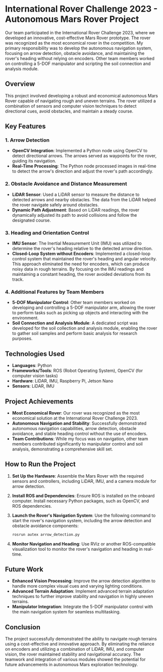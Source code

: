 
# International Rover Challenge 2023 - Autonomous Mars Rover Project

Our team participated in the International Rover Challenge 2023, where we developed an innovative, cost-effective Mars Rover prototype. The rover was recognized as the most economical rover in the competition. My primary responsibility was to develop the autonomous navigation system, focusing on arrow detection, obstacle avoidance, and maintaining the rover's heading without relying on encoders. Other team members worked on controlling a 5-DOF manipulator and scripting the soil connection and analysis module.

## Overview

This project involved developing a robust and economical autonomous Mars Rover capable of navigating rough and uneven terrains. The rover utilized a combination of sensors and computer vision techniques to detect directional cues, avoid obstacles, and maintain a steady course.

## Key Features

### 1. Arrow Detection

- **OpenCV Integration**: Implemented a Python node using OpenCV to detect directional arrows. The arrows served as waypoints for the rover, guiding its navigation.
- **Real-Time Processing**: The Python node processed images in real-time to detect the arrow's direction and adjust the rover's path accordingly.

### 2. Obstacle Avoidance and Distance Measurement

- **LiDAR Sensor**: Used a LiDAR sensor to measure the distance to detected arrows and nearby obstacles. The data from the LiDAR helped the rover navigate safely around obstacles.
- **Dynamic Path Adjustment**: Based on LiDAR readings, the rover dynamically adjusted its path to avoid collisions and follow the designated course.

### 3. Heading and Orientation Control

- **IMU Sensor**: The Inertial Measurement Unit (IMU) was utilized to determine the rover's heading relative to the detected arrow direction.
- **Closed-Loop System without Encoders**: Implemented a closed-loop control system that maintained the rover's heading and angular velocity. This approach eliminated the need for encoders, which can produce noisy data in rough terrains. By focusing on the IMU readings and maintaining a constant heading, the rover avoided deviations from its track.

### 4. Additional Features by Team Members

- **5-DOF Manipulator Control**: Other team members worked on developing and controlling a 5-DOF manipulator arm, allowing the rover to perform tasks such as picking up objects and interacting with the environment.
- **Soil Connection and Analysis Module**: A dedicated script was developed for the soil collection and analysis module, enabling the rover to gather soil samples and perform basic analysis for research purposes.

## Technologies Used

- **Languages**: Python
- **Frameworks/Tools**: ROS (Robot Operating System), OpenCV (for computer vision tasks)
- **Hardware**: LiDAR, IMU, Raspberry Pi, Jetson Nano
- **Sensors**: LiDAR, IMU

## Project Achievements

- **Most Economical Rover**: Our rover was recognized as the most economical solution at the International Rover Challenge 2023.
- **Autonomous Navigation and Stability**: Successfully demonstrated autonomous navigation capabilities, arrow detection, obstacle avoidance, and stable heading control without the use of encoders.
- **Team Contributions**: While my focus was on navigation, other team members contributed significantly to manipulator control and soil analysis, demonstrating a comprehensive skill set.

## How to Run the Project

1. **Set Up the Hardware**: Assemble the Mars Rover with the required sensors and controllers, including LiDAR, IMU, and a camera module for arrow detection.
2. **Install ROS and Dependencies**: Ensure ROS is installed on the onboard computer. Install necessary Python packages, such as OpenCV, and ROS dependencies.
3. **Launch the Rover's Navigation System**: Use the following command to start the rover's navigation system, including the arrow detection and obstacle avoidance components:

    ```bash
    rosrun autex arrow_detection.py
    ```

4. **Monitor Navigation and Heading**: Use RViz or another ROS-compatible visualization tool to monitor the rover's navigation and heading in real-time.

## Future Work

- **Enhanced Vision Processing**: Improve the arrow detection algorithm to handle more complex visual cues and varying lighting conditions.
- **Advanced Terrain Adaptation**: Implement advanced terrain adaptation techniques to further improve stability and navigation in highly uneven terrains.
- **Manipulator Integration**: Integrate the 5-DOF manipulator control with the main navigation system for seamless multitasking.

## Conclusion

The project successfully demonstrated the ability to navigate rough terrains using a cost-effective and innovative approach. By eliminating the reliance on encoders and utilizing a combination of LiDAR, IMU, and computer vision, the rover maintained stability and navigational accuracy. The teamwork and integration of various modules showed the potential for future advancements in autonomous Mars exploration technology.
